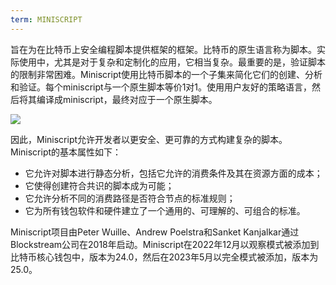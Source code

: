 ```yaml
---
term: MINISCRIPT
---
```


旨在为在比特币上安全编程脚本提供框架的框架。比特币的原生语言称为脚本。实际使用中，尤其是对于复杂和定制化的应用，它相当复杂。最重要的是，验证脚本的限制非常困难。Miniscript使用比特币脚本的一个子集来简化它们的创建、分析和验证。每个miniscript与一个原生脚本等价1对1。使用用户友好的策略语言，然后将其编译成miniscript，最终对应于一个原生脚本。

![](../../dictionnaire/assets/30.png)

因此，Miniscript允许开发者以更安全、更可靠的方式构建复杂的脚本。Miniscript的基本属性如下：
* 它允许对脚本进行静态分析，包括它允许的消费条件及其在资源方面的成本；
* 它使得创建符合共识的脚本成为可能；
* 它允许分析不同的消费路径是否符合节点的标准规则；
* 它为所有钱包软件和硬件建立了一个通用的、可理解的、可组合的标准。

Miniscript项目由Peter Wuille、Andrew Poelstra和Sanket Kanjalkar通过Blockstream公司在2018年启动。Miniscript在2022年12月以观察模式被添加到比特币核心钱包中，版本为24.0，然后在2023年5月以完全模式被添加，版本为25.0。